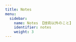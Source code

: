 ```yaml
---
title: Notes
menu:
  sidebar:
    name: Notes 【技術以外のこと】
    identifier: notes
    weight: 3
---
```

